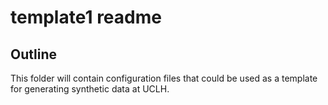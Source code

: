 # template1 readme

## Outline
This folder will contain configuration files that could be used as a template for generating synthetic data at UCLH.